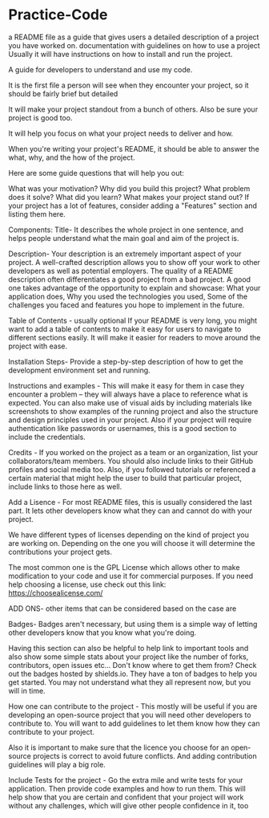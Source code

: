 # Practice-Code
a README file as a guide that gives users a detailed description of a project you have worked on.
documentation with guidelines on how to use a project
Usually it will have instructions on how to install and run the project.

A guide for developers to understand and use my code.

It is the first file a person will see when they encounter your project, so it should be fairly brief but detailed

It will make your project standout from a bunch of others. Also be sure your project is good too.

It will help you focus on what your project needs to deliver and how.

When you're writing your project's README, it should be able to answer the what, why, and the how of the project.

Here are some guide questions that will help you out:

What was your motivation?
Why did you build this project?
What problem does it solve?
What did you learn?
What makes your project stand out?
If your project has a lot of features, consider adding a "Features" section and listing them here.

Components:
Title- It describes the whole project in one sentence, and helps people understand what the main goal and aim of the project is.

Description- Your description is an extremely important aspect of your project. A well-crafted description allows you to show off your work to other developers as well as potential employers.
The quality of a README description often differentiates a good project from a bad project. A good one takes advantage of the opportunity to explain and showcase: 
  What your application does,
  Why you used the technologies you used,
  Some of the challenges you faced and features you hope to implement in the future.

Table of Contents - usually optional If your README is very long, you might want to add a table of contents to make it easy for users to navigate to different sections easily. It will make it easier for readers to move around the project with ease.

Installation Steps- Provide a step-by-step description of how to get the development environment set and running.

Instructions and examples - This will make it easy for them in case they encounter a problem – they will always have a place to reference what is expected.
You can also make use of visual aids by including materials like screenshots to show examples of the running project and also the structure and design principles used in your project.
Also if your project will require authentication like passwords or usernames, this is a good section to include the credentials.

Credits - If you worked on the project as a team or an organization, list your collaborators/team members. You should also include links to their GitHub profiles and social media too. Also, if you followed tutorials or referenced a certain material that might help the user to build that particular project, include links to those here as well.

Add a Lisence - For most README files, this is usually considered the last part. It lets other developers know what they can and cannot do with your project.

We have different types of licenses depending on the kind of project you are working on. Depending on the one you will choose it will determine the contributions your project gets.

The most common one is the GPL License which allows other to make modification to your code and use it for commercial purposes. If you need help choosing a license, use check out this link: https://choosealicense.com/

ADD ONS- other items that can be considered based on the case are

Badges- Badges aren't necessary, but using them is a simple way of letting other developers know that you know what you're doing.

Having this section can also be helpful to help link to important tools and also show some simple stats about your project like the number of forks, contributors, open issues etc...
Don't know where to get them from? Check out the badges hosted by shields.io. They have a ton of badges to help you get started. You may not understand what they all represent now, but you will in time.

How one can contribute to the project -
This mostly will be useful if you are developing an open-source project that you will need other developers to contribute to. You will want to add guidelines to let them know how they can contribute to your project.

Also it is important to make sure that the licence you choose for an open-source projects is correct to avoid future conflicts. And adding contribution guidelines will play a big role.

Include Tests for the project -
Go the extra mile and write tests for your application. Then provide code examples and how to run them.
This will help show that you are certain and confident that your project will work without any challenges, which will give other people confidence in it, too
